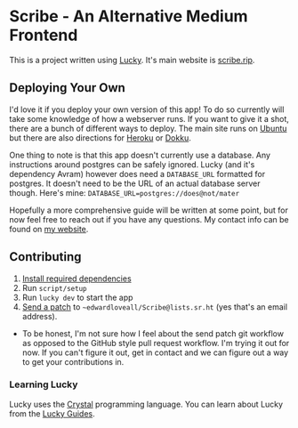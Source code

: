 # Scribe - An Alternative Medium Frontend

This is a project written using [Lucky](https://luckyframework.org). It's main website is [scribe.rip](https://scribe.rip).

## Deploying Your Own

I'd love it if you deploy your own version of this app! To do so currently will take some knowledge of how a webserver runs. If you want to give it a shot, there are a bunch of different ways to deploy. The main site runs on [Ubuntu](https://luckyframework.org/guides/deploying/ubuntu) but there are also directions for [Heroku](https://luckyframework.org/guides/deploying/heroku) or [Dokku](https://luckyframework.org/guides/deploying/dokku).

One thing to note is that this app doesn't currently use a database. Any instructions around postgres can be safely ignored. Lucky (and it's dependency Avram) however does need a `DATABASE_URL` formatted for postgres. It doesn't need to be the URL of an actual database server though. Here's mine: `DATABASE_URL=postgres://does@not/mater`

Hopefully a more comprehensive guide will be written at some point, but for now feel free to reach out if you have any questions. My contact info can be found on [my website](https://edwardloveall.com).

## Contributing

1. [Install required dependencies](https://luckyframework.org/guides/getting-started/installing#install-required-dependencies)
1. Run `script/setup`
1. Run `lucky dev` to start the app
1. [Send a patch](https://man.sr.ht/git.sr.ht/#sending-patches-upstream) to `~edwardloveall/Scribe@lists.sr.ht` (yes that's an email address).
  * To be honest, I'm not sure how I feel about the send patch git workflow as opposed to the GitHub style pull request workflow. I'm trying it out for now. If you can't figure it out, get in contact and we can figure out a way to get your contributions in.

### Learning Lucky

Lucky uses the [Crystal](https://crystal-lang.org) programming language. You can learn about Lucky from the [Lucky Guides](https://luckyframework.org/guides/getting-started/why-lucky).
